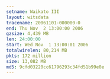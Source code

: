 ```yaml
---
setname: Waikato III
layout: witsdata
tracename: 20061101-000000-0
end: Thu Nov  2 13:00:00 2006
gzsize: 4,439 MB
len: 24:00:00
start: Wed Nov  1 13:00:01 2006
totalwirelen: 80,214 MB
pkts: 172 million
size: 13,082 MB
md5: 9cfd03220cc61796293c34fd51b99e0e
---
```

